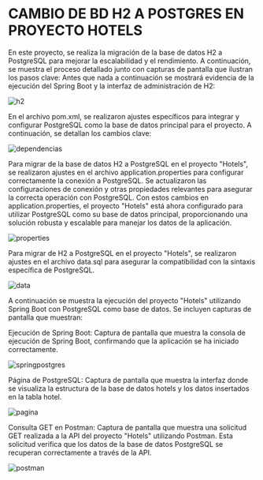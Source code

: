 # CAMBIO DE BD H2 A POSTGRES EN PROYECTO HOTELS
En este proyecto, se realiza la migración de la base de datos H2 a PostgreSQL para mejorar la escalabilidad y el rendimiento. A continuación, se muestra el proceso detallado junto con capturas de pantalla que ilustran los pasos clave:
Antes que nada a continuación se mostrará evidencia de la ejecución del Spring Boot y la interfaz de administración de H2:

![h2](https://raw.githubusercontent.com/mamf1209/hotels/main/images/H2.jpg)

En el archivo pom.xml, se realizaron ajustes específicos para integrar y configurar PostgreSQL como la base de datos principal para el proyecto. A continuación, se detallan los cambios clave:

![dependencias](https://raw.githubusercontent.com/mamf1209/hotels/main/images/dependencies.jpg)

Para migrar de la base de datos H2 a PostgreSQL en el proyecto "Hotels", se realizaron ajustes en el archivo application.properties para configurar correctamente la conexión a PostgreSQL.
Se actualizaron las configuraciones de conexión y otras propiedades relevantes para asegurar la correcta operación con PostgreSQL.
Con estos cambios en application.properties, el proyecto "Hotels" está ahora configurado para utilizar PostgreSQL como su base de datos principal, proporcionando una solución robusta y escalable para manejar los datos de la aplicación.

![properties](https://raw.githubusercontent.com/mamf1209/hotels/main/images/App%20properties.jpg)


Para migrar de H2 a PostgreSQL en el proyecto "Hotels", se realizaron ajustes en el archivo data.sql para asegurar la compatibilidad con la sintaxis específica de PostgreSQL.

![data](https://raw.githubusercontent.com/mamf1209/hotels/main/images/datasql.jpg)


A continuación se muestra la ejecución del proyecto "Hotels" utilizando Spring Boot con PostgreSQL como base de datos. Se incluyen capturas de pantalla que muestran:

Ejecución de Spring Boot: Captura de pantalla que muestra la consola de ejecución de Spring Boot, confirmando que la aplicación se ha iniciado correctamente.

![springpostgres](https://raw.githubusercontent.com/mamf1209/hotels/main/images/spring%20postgres.jpg)

Página de PostgreSQL: Captura de pantalla que muestra la interfaz donde se visualiza la estructura de la base de datos hotels y los datos insertados en la tabla hotel.

![pagina](https://raw.githubusercontent.com/mamf1209/hotels/main/images/localhost2.jpg)

Consulta GET en Postman: Captura de pantalla que muestra una solicitud GET realizada a la API del proyecto "Hotels" utilizando Postman. Esta solicitud verifica que los datos de la base de datos PostgreSQL se recuperan correctamente a través de la API.

![postman](https://raw.githubusercontent.com/mamf1209/hotels/main/images/postman.jpg)


